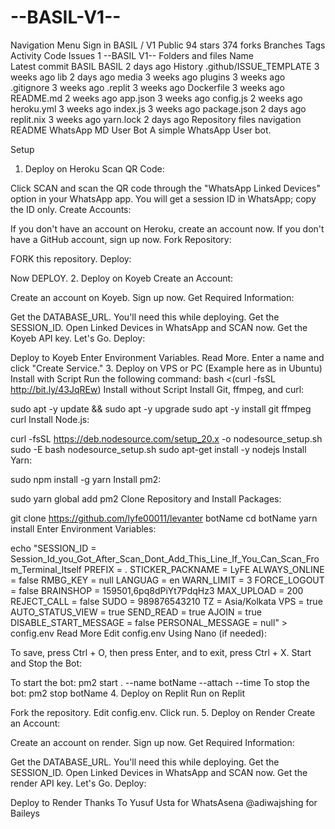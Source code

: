# --BASIL-V1--

Navigation Menu
Sign in
BASIL
/
V1
Public
 94 stars  374 forks  Branches  Tags  Activity
Code
Issues
1
--BASIL V1--
Folders and files
Name	
Latest commit
BASIL
BASIL
2 days ago
History
.github/ISSUE_TEMPLATE
3 weeks ago
lib
2 days ago
media
3 weeks ago
plugins
3 weeks ago
.gitignore
3 weeks ago
.replit
3 weeks ago
Dockerfile
3 weeks ago
README.md
2 weeks ago
app.json
3 weeks ago
config.js
2 weeks ago
heroku.yml
3 weeks ago
index.js
3 weeks ago
package.json
2 days ago
replit.nix
3 weeks ago
yarn.lock
2 days ago
Repository files navigation
README
WhatsApp MD User Bot
A simple WhatsApp User bot.

Setup
1. Deploy on Heroku
Scan QR Code:

Click SCAN and scan the QR code through the "WhatsApp Linked Devices" option in your WhatsApp app.
You will get a session ID in WhatsApp; copy the ID only.
Create Accounts:

If you don't have an account on Heroku, create an account now.
If you don't have a GitHub account, sign up now.
Fork Repository:

FORK this repository.
Deploy:

Now DEPLOY.
2. Deploy on Koyeb
Create an Account:

Create an account on Koyeb. Sign up now.
Get Required Information:

Get the DATABASE_URL. You'll need this while deploying.
Get the SESSION_ID. Open Linked Devices in WhatsApp and SCAN now.
Get the Koyeb API key. Let's Go.
Deploy:

Deploy to Koyeb
Enter Environment Variables. Read More.
Enter a name and click "Create Service."
3. Deploy on VPS or PC (Example here as in Ubuntu)
Install with Script
Run the following command:
bash <(curl -fsSL http://bit.ly/43JqREw)
Install without Script
Install Git, ffmpeg, and curl:

sudo apt -y update && sudo apt -y upgrade
sudo apt -y install git ffmpeg curl
Install Node.js:

curl -fsSL https://deb.nodesource.com/setup_20.x -o nodesource_setup.sh
sudo -E bash nodesource_setup.sh
sudo apt-get install -y nodejs
Install Yarn:

sudo npm install -g yarn
Install pm2:

sudo yarn global add pm2
Clone Repository and Install Packages:

git clone https://github.com/lyfe00011/levanter botName
cd botName
yarn install
Enter Environment Variables:

echo "SESSION_ID = Session_Id_you_Got_After_Scan_Dont_Add_This_Line_If_You_Can_Scan_From_Terminal_Itself
PREFIX = .
STICKER_PACKNAME = LyFE
ALWAYS_ONLINE = false
RMBG_KEY = null
LANGUAG = en
WARN_LIMIT = 3
FORCE_LOGOUT = false
BRAINSHOP = 159501,6pq8dPiYt7PdqHz3
MAX_UPLOAD = 200
REJECT_CALL = false
SUDO = 989876543210
TZ = Asia/Kolkata
VPS = true
AUTO_STATUS_VIEW = true
SEND_READ = true
AJOIN = true
DISABLE_START_MESSAGE = false
PERSONAL_MESSAGE = null" > config.env
Read More
Edit config.env Using Nano (if needed):

To save, press Ctrl + O, then press Enter, and to exit, press Ctrl + X.
Start and Stop the Bot:

To start the bot:
pm2 start . --name botName --attach --time
To stop the bot:
pm2 stop botName
4. Deploy on Replit
Run on Replit

Fork the repository.
Edit config.env.
Click run.
5. Deploy on Render
Create an Account:

Create an account on render. Sign up now.
Get Required Information:

Get the DATABASE_URL. You'll need this while deploying.
Get the SESSION_ID. Open Linked Devices in WhatsApp and SCAN now.
Get the render API key. Let's Go.
Deploy:

Deploy to Render
Thanks To
Yusuf Usta for WhatsAsena
@adiwajshing for Baileys
